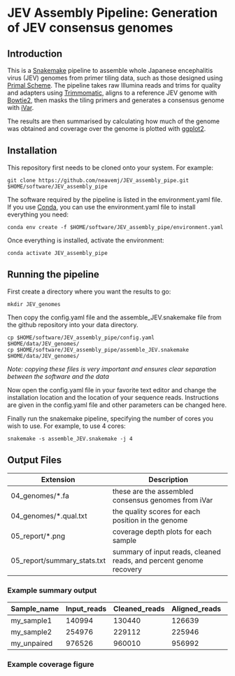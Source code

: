 # JEV Assembly Pipeline: Generation of JEV consensus genomes

## Introduction

This is a [Snakemake](https://snakemake.readthedocs.io/en/stable/) pipeline to assemble whole Japanese encephalitis virus (JEV) genomes from primer tiling data, such as those designed using [Primal Scheme](https://primalscheme.com/). The pipeline takes raw Illumina reads and trims for quality and adapters using [Trimmomatic](http://www.usadellab.org/cms/?page=trimmomatic), aligns to a reference JEV genome with [Bowtie2](http://bowtie-bio.sourceforge.net/bowtie2/index.shtml), then masks the tiling primers and generates a consensus genome with [iVar](https://andersen-lab.github.io/ivar/html/manualpage.html). 

The results are then summarised by calculating how much of the genome was obtained and coverage over the genome is plotted with [ggplot2](https://ggplot2.tidyverse.org/).

## Installation
This repository first needs to be cloned onto your system. For example:
```
git clone https://github.com/neavemj/JEV_assembly_pipe.git $HOME/software/JEV_assembly_pipe
```

The software required by the pipeline is listed in the environment.yaml file. If you use [Conda](https://conda.io/docs/install/quick.html), you can use the environment.yaml file to install everything you need:

```
conda env create -f $HOME/software/JEV_assembly_pipe/environment.yaml
```

Once everything is installed, activate the environment:

```
conda activate JEV_assembly_pipe
```

## Running the pipeline

First create a directory where you want the results to go:

```
mkdir JEV_genomes
```

Then copy the config.yaml file and the assemble_JEV.snakemake file from the github repository into your data directory. 

```
cp $HOME/software/JEV_assembly_pipe/config.yaml $HOME/data/JEV_genomes/
cp $HOME/software/JEV_assembly_pipe/assemble_JEV.snakemake $HOME/data/JEV_genomes/
```

*Note: copying these files is very important and ensures clear separation between the software and the data* 

Now open the config.yaml file in your favorite text editor and change the installation location and the location of your sequence reads. Instructions are given in the config.yaml file and other parameters can be changed here.

Finally run the snakemake pipeline, specifying the number of cores you wish to use. For example, to use 4 cores:

```
snakemake -s assemble_JEV.snakemake -j 4
```

## Output Files

| Extension | Description |
| --------- | ----------- |
| 04_genomes/*.fa | these are the assembled consensus genomes from iVar |
| 04_genomes/*.qual.txt | the quality scores for each position in the genome |
| 05_report/*.png | coverage depth plots for each sample |
| 05_report/summary_stats.txt | summary of input reads, cleaned reads, and percent genome recovery |



### Example summary output

| Sample_name         | Input_reads | Cleaned_reads | Aligned_reads | Ref_coverage_(%) |
| ------------------- | ----------- | ------------- | ------------- | ---------------- |
| my_sample1              |    140994   |     130440    |      126639   |           98.46  |
| my_sample2              |    254976   |     229112    |      225946   |           39.42  |
| my_unpaired |    976526   |     960010    |      956992   |           68.52  |


### Example coverage figure




